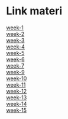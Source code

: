 # Link materi

[week-1](https://docs.google.com/presentation/d/1KE4CcHQ-b_9N_VywhSf1hKv4vytNm_zpwTvZnQ81dv8/edit?usp=sharing)<br>
[week-2](https://docs.google.com/presentation/d/1H9yA6nhHJy4rI5itjd64ouT6GvzuaguUBDIhZAWzzGo/edit?usp=sharing)<br>
[week-3](https://docs.google.com/presentation/d/1BiNnq4X1d6cYuPAxHYn0WZ5cGIK_klnGPq71PY9fm44/edit?usp=sharing)<br>
[week-4](https://docs.google.com/presentation/d/13U4VTCfhH1qMp1EMe8JhQRSCEAN0lghFGYfa0DvDGQc/edit?usp=sharing)<br>
[week-5](https://docs.google.com/presentation/d/1Sdz9wrYldsj7Aee8dFWFJDe4fl55qdRghmC0u4ZZIjs/edit?usp=sharing)<br>
[week-6](https://docs.google.com/presentation/d/1jWOMZOMv8jdWkNS5LA9yikutXQLbHvcX5eKwqCA3ETc/edit?usp=sharing)<br>
[week-7](https://docs.google.com/presentation/d/1ummZpCU80lceCCvW9QGn0a3bLqrU7Ni5wNEJDq72s1g/edit?usp=sharing)<br>
[week-9](https://docs.google.com/presentation/d/1BzxV007YhPVWeN4NHR_zFBFes41KgJwgLd7uSKd768I/edit?usp=sharing)<br>
[week-10](https://docs.google.com/presentation/d/1k63iB9azj-K-XOo0K3tFuJ66d0jAn9V0Uj8RC-OZYVk/edit?usp=sharing)<br>
[week-11](https://docs.google.com/presentation/d/16WzEbct1GH0GBv-RX04sA0MMhPNVFcGdnMXwqU8NCCU/edit?usp=sharing)<br>
[week-12](https://docs.google.com/presentation/d/1RfsmD-LqVSq4yBH8bRNsNTRj24IJS-4_AzeOIbrfxE4/edit?usp=sharing)<br>
[week-13](https://docs.google.com/presentation/d/1ilBQgJLkcUDjq2lyvJYeW9obmtJ0LTMJSlBJF1qxL6M/edit?usp=sharing)
<br>
[week-14](https://docs.google.com/presentation/d/1-iVTVrurufiN4Biv2BVjey36rllCZa9FJ9SS1BCKRAs/edit?usp=sharing)
<br>
[week-15](https://docs.google.com/presentation/d/1UYZxEq9elnXajwzwWTcLvdUO1H9FymAPeev3qnBFjI8/edit?usp=sharing)

